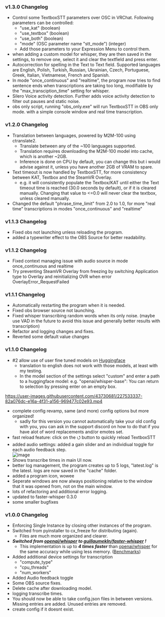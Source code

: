 ### v1.3.0 Changelog
- Control some TextboxSTT parameters over OSC in VRChat. Following parameters can be controlled:
    - "use_kat" (boolean)
    - "use_textbox" (boolean)
    - "use_both" (boolean)
    - "mode" (OSC parameter name "stt_mode") (integer)
    - Add those parameters to your Expression Menu to control them.
- when adding a custom model for whisper, they are then saved in the settings, to remove one, select it and clear the textfield and press enter.
- Autocorrection for spelling in the Text to Text field. Supported languages are English, Polish, Turkish, Russian, Ukrainian, Czech, Portuguese, Greek, Italian, Vietnamese, French and Spanish.
- In mode "once_continuous" and "realtime", the program now tries to find sentence ends when transcriptions are taking too long, modifiable by the "max_transciption_time" setting for whisper.
- Silero Voice activity detection. Further adds voice activity detection to filter out pauses and static noise.
- obs only script, running "obs_only.exe" will run TextboxSTT in OBS only mode. with a simple console window and real time transcription.

### v1.2.0 Changelog
- Translation between languages, powered by M2M-100 using ctranslate2.
    - Translate between any of the ~100 languages supported.
    - Translation requires downloading the M2M-100 model into cache, which is another ~2GB.
    - Inference is done on CPU by default, you can change this but i would advise against it, unless you have another 2GB of VRAM to spare.
- Text timeout is now handled by TextboxSTT, for more consistency between KAT, Textbox and the SteamVR Overlay.
    - e.g. it will consistently populate the Textbox/KAT until either the Text timeout time is reached (30.0 seconds by default), or if it is cleared manually. Changing that value to <=0.0 will never clear the textbox, unless cleared manually.
- Changed the default "phrase_time_limit" from 2.0 to 1.0, for more "real time" transcriptions in modes "once_continuous" and "realtime"

### v1.1.3 Changelog
- Fixed obs not launching unless reloading the program.
- added a typewriter effect to the OBS Source for better readability.

### v1.1.2 Changelog
- Fixed context managing issue with audio source in mode once_continuous and realtime
- Try preventing SteamVR Overlay from freezing by switching Application type to Overlay and reinitializing OVR when error OverlayError_RequestFailed

### v1.1.1 Changelog
- Automatically restarting the program when it is needed.
- Fixed obs browser source not launching.
- Fixed whisper transcribing random words when its only noise. (maybe use VAD in the future to avoid this issue and generally better results with transcription)
- Refactor and logging changes and fixes.
- Reverted some default value changes

### v1.1.0 Changelog
- #2 allow use of user fine tuned models on [Huggingface](https://huggingface.co/models?sort=downloads&search=whisper)
   - translation to english does not work with those models, at least with my testing.
   - In the model section of the settings select "custom" and enter a path to a huggingface model: e.g. "openai/whisper-base": You can return to selection by pressing enter on an empty box.<br>

https://user-images.githubusercontent.com/43730681/227533337-82a076dc-e16a-4f31-a156-969477c02e93.mp4

- complete config revamp, same (and more) config options but more organized!
   - sadly for this version you cannot automatically take your old config with you, you can ask in the support discord on how to do that if you have alot of word replacements and/or emotes set.
- fast reload feature: click on the ⭯ button to quickly reload TextboxSTT
- added audio settings: added a gain slider and an individiual toggle for each audio feedback step. <br>
![image](https://user-images.githubusercontent.com/43730681/227530321-ba06a109-23a3-4eec-a638-27e5663b4063.png)
- Shows transcribe times in main UI now.
- better log management, the program creates up to 5 logs, "latest.log" is the latest. logs are now saved in the "cache" folder.
- added a program icon, wowee
- Seperate windows are now always positioning relative to the window that it was opened from, not on the main window.
- lots of refactoring and additional error logging.
- updated to faster-whisper 0.3.0
- some smaller bugfixes

### v1.0.0 Changelog
- Enforcing Single Instance by closing other instances of the program.
- Switched from pyinstaller to cx_freeze for distributing (again).
    - Files are much more organized and clearer.
- ***Switched from [openai/whisper](https://github.com/openai/whisper) to [guillaumekln/faster-whisper](https://github.com/guillaumekln/faster-whisper) !***
    - This implementation is up to ***4 times faster*** than [openai/whisper](https://github.com/openai/whisper) for the same accuracy while using less memory. ([Benchmarks](https://github.com/guillaumekln/faster-whisper#benchmark))
- Added additional device settings for transcription
    - "compute_type"
    - "cpu_threads"
    - "num_workers"
- Added Audio feedback toggle
- Some OBS source fixes.
- Delete cache after downloading model.
- logging transcribe times.
- You should now be able to take config.json files in between versions. Missing entries are added. Unused entries are removed.
- create config if it doesnt exist.
